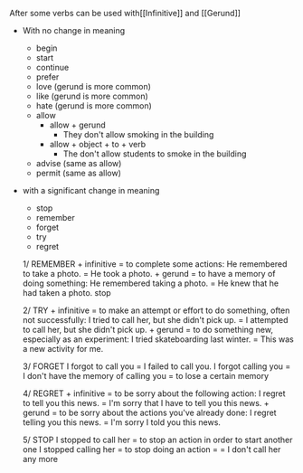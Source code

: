 After some verbs can be used with[[Infinitive]] and [[Gerund]]
- With no change in meaning
	- begin
	- start
	- continue
	- prefer
	- love (gerund is more common)
	- like (gerund is more common)
	- hate (gerund is more common)
	- allow 
		- allow + gerund
			- They don't allow smoking in the building
		- allow + object + to + verb
			- The don't allow students to smoke in the building
	- advise (same as allow)
	- permit (same as allow)
- with a significant change in meaning
	- stop
	- remember
	- forget
	- try
	- regret
	
	1/ REMEMBER + infinitive = to complete some actions: He remembered to take a photo. = He took a photo. + gerund = to have a memory of doing something: He remembered taking a photo. = He knew that he had taken a photo. stop 
	
	2/ TRY + infinitive = to make an attempt or effort to do something, often not successfully: I tried to call her, but she didn't pick up. = I attempted to call her, but she didn't pick up. + gerund = to do something new, especially as an experiment: I tried skateboarding last winter. = This was a new activity for me. 
	
	3/ FORGET I forgot to call you = I failed to call you. I forgot calling you = I don't have the memory of calling you = to lose a certain memory 
	
	4/ REGRET + infinitive = to be sorry about the following action: I regret to tell you this news. = I'm sorry that I have to tell you this news. + gerund = to be sorry about the actions you've already done: I regret telling you this news. = I'm sorry I told you this news. 
	
	5/ STOP I stopped to call her = to stop an action in order to start another one I stopped calling her = to stop doing an action = = I don't call her any more